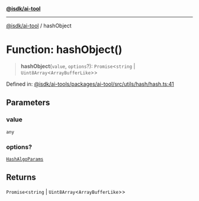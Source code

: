 [**@isdk/ai-tool**](../README.md)

***

[@isdk/ai-tool](../globals.md) / hashObject

# Function: hashObject()

> **hashObject**(`value`, `options`?): `Promise`\<`string` \| `Uint8Array`\<`ArrayBufferLike`\>\>

Defined in: [@isdk/ai-tools/packages/ai-tool/src/utils/hash/hash.ts:41](https://github.com/isdk/ai-tool.js/blob/209a87173b5eabb2f81db6ea9a6784f34c24e271/src/utils/hash/hash.ts#L41)

## Parameters

### value

`any`

### options?

[`HashAlgoParams`](../interfaces/HashAlgoParams.md)

## Returns

`Promise`\<`string` \| `Uint8Array`\<`ArrayBufferLike`\>\>
